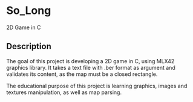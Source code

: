 # So_Long
2D Game in C

## Description
The goal of this project is developing a 2D game in C, using MLX42 graphics library. It takes a text file with .ber format as argument and validates its content, as the map must be a closed rectangle.

The educational purpose of this project is learning graphics, images and textures manipulation, as well as map parsing.